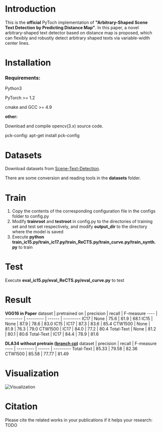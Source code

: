 # Introduction
This is the **official** PyToch implementation of **"Arbitrary-Shaped Scene Text Detection by Predicting Distance Map"**.  In this paper, a novel arbitrary-shaped text
detector based on distance map is proposed, which can flexibly and robustly detect arbitrary shaped texts via variable-width center lines.
# Installation
### Requirements:
Python3

PyTorch >= 1.2

cmake and GCC >= 4.9

**other:**

Download and compile opencv(3.x) source code.

pck-config: apt-get install pck-config

# Datasets
Download datasets from [Scene-Text-Detection](https://github.com/HCIILAB/Scene-Text-Detection).

There are some conversion and reading tools in the **datasets** folder.

# Train
1. Copy the contents of the corresponding configuration file in the configs folder to config.py
2. Modify **trainroot** and **testroot** in config.py to the directories of training set and test set respectively, and modify **output_dir** to the directory where the model is saved
3. Execute **python train_ic15.py/train_ic17.py/train_ReCTS.py/train_curve.py/train_synth.py** to train
   
# Test
Execute **eval_ic15.py/eval_ReCTS.py/eval_curve.py** to test

# Result
**VGG16 in Paper**
dataset | pretrained on | precision | recall | F-measure
---- | --------- | --------- | ------ | ---------
IC17 | None | 75.6 |  61.9 | 68.1
IC15 | None | 87.9 |  78.6 | 83.0
IC15 | IC17 | 87.3 |  83.6 | 85.4
CTW1500 | None |  81.9 | 76.3 | 79.0
CTW1500 | IC17 | 84.0 | 77.2 | 80.4
Total-Text | None | 81.2 | 80.1 | 80.6
Total-Text | IC17 | 84.4 | 78.9 | 81.6

**DLA34 without pretrain ([branch cp](https://github.com/Whu-wxy/DistNet/tree/cp))**
dataset | precision | recall | F-measure
----  | --------- | ------ | ---------
Total-Text | 85.33 | 79.58 | 82.36
CTW1500 | 85.58 | 77.77 | 81.49

# Visualization
![Visualization](https://github.com/Whu-wxy/Text_Exp/blob/master/result.jpg "Visualization")

# Citation
Please cite the related works in your publications if it helps your research:
TODO
